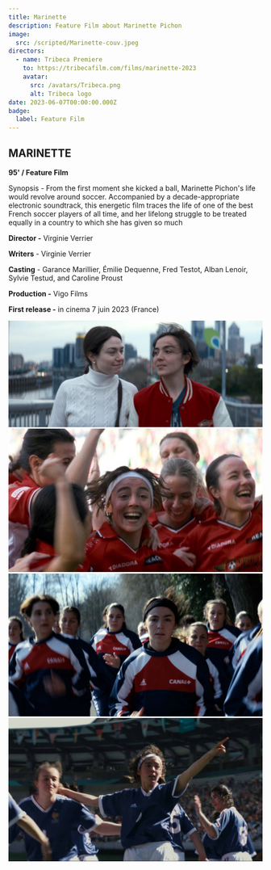 ```yaml
---
title: Marinette
description: Feature Film about Marinette Pichon
image:
  src: /scripted/Marinette-couv.jpeg
directors:
  - name: Tribeca Premiere
    to: https://tribecafilm.com/films/marinette-2023
    avatar:
      src: /avatars/Tribeca.png
      alt: Tribeca logo
date: 2023-06-07T00:00:00.000Z
badge:
  label: Feature Film
---
```


## MARINETTE

**95' / Feature Film**

Synopsis - From the first moment she kicked a ball, Marinette Pichon's life would revolve around soccer. Accompanied by a decade-appropriate electronic soundtrack, this energetic film traces the life of one of the best French soccer players of all time, and her lifelong struggle to be treated equally in a country to which she has given so much

**Director -** Virginie Verrier

**Writers** - Virginie Verrier

**Casting** - Garance Marillier, Émilie Dequenne, Fred Testot, Alban Lenoir, Sylvie Testud, and Caroline Proust

**Production -** Vigo Films

**First release -** in cinema 7 juin 2023 (France)

![Marinette2.jpg](/scripted/Marinette2.jpg)![Marinette1.jpg](/scripted/Marinette1.jpg)![Marinette4.jpg](/scripted/Marinette4.jpg)![A woman playing football](/coproductions/Marinette.jpg)
